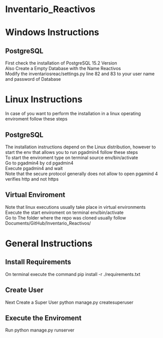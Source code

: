 # Inventario_Reactivos

# Windows Instructions 
## PostgreSQL
First check the installation of PostgreSQL 15.2 Version<br>
Also Create a Empty Database with the Name Reactivos<br>
Modify the inventariosreac/settings.py  line 82 and 83  to your user name and password of Database<br>


# Linux Instructions 

In case of you want to perform the installation in a linux operating enviroment follow these steps<br>

## PostgreSQL 
The installation instructions depend on the Linux distribution, however to start the env that allows you to run pgadmin4 follow these steps<br>
To start the enviroment type on terminal source env/bin/activate <br>
Go to pgadmin4 by cd pgadmin4 <br>
Execute pgadmin4 and wait <br>
Note that the secure protocol generally does not allow to open pgamind 4 verifies http and not https<br>

## Virtual Enviroment
Note that linux executions usually take place in virtual environments <br>
Execute the start enviroment on terminal  env/bin/activate <br>
Go to The folder where the repo was cloned usually follow Documents/GitHub/Inventario_Reactivos/<br>

# General Instructions 

## Install Requirements
On terminal execute the command pip install -r ./requirements.txt <br>
## Create User
Next Create a Super User python manage.py createsuperuser<br>

## Execute the Enviroment
Run python manage.py runserver<br>


